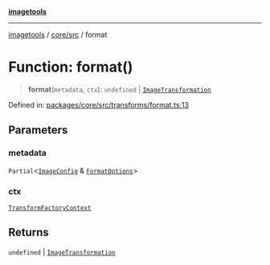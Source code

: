 [**imagetools**](../../../README.md)

***

[imagetools](../../../modules.md) / [core/src](../README.md) / format

# Function: format()

> **format**(`metadata`, `ctx`): `undefined` \| [`ImageTransformation`](../type-aliases/ImageTransformation.md)

Defined in: [packages/core/src/transforms/format.ts:13](https://github.com/JonasKruckenberg/imagetools/blob/87fff79acddac50a50f7aee7c6a68a0623fbc68f/packages/core/src/transforms/format.ts#L13)

## Parameters

### metadata

`Partial`\<[`ImageConfig`](../type-aliases/ImageConfig.md) & [`FormatOptions`](../interfaces/FormatOptions.md)\>

### ctx

[`TransformFactoryContext`](../interfaces/TransformFactoryContext.md)

## Returns

`undefined` \| [`ImageTransformation`](../type-aliases/ImageTransformation.md)
